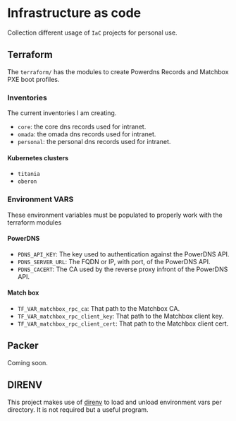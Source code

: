 # Infrastructure as code

Collection different usage of `IaC` projects for personal use.

## Terraform

The `terraform/` has the modules to create Powerdns Records and Matchbox PXE boot profiles.

### Inventories

The current inventories I am creating.

* `core`: the core dns records used for intranet.
* `omada`: the omada dns records used for intranet.
* `personal`: the personal dns records used for intranet.

#### Kubernetes clusters

* `titania`
* `oberon`

### Environment VARS

These environment variables must be populated to properly work with the terraform modules

#### PowerDNS

* `PDNS_API_KEY`: The key used to authentication against the PowerDNS API.
* `PDNS_SERVER_URL`: The FQDN or IP, with port, of the PowerDNS API.
* `PDNS_CACERT`: The CA used by the reverse proxy infront of the PowerDNS API.

#### Match box

* `TF_VAR_matchbox_rpc_ca`: That path to the Matchbox CA.
* `TF_VAR_matchbox_rpc_client_key`: That path to the Matchbox client key.
* `TF_VAR_matchbox_rpc_client_cert`: That path to the Matchbox client cert.

## Packer

Coming soon.

## DIRENV

This project makes use of [direnv](https://direnv.net/) to load and unload environment vars per directory. It is not required but a useful program.
